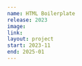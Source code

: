 ```yaml
---
name: HTML Boilerplate
release: 2023
image:
link:
layout: project
start: 2023-11
end: 2025-01
---
```

